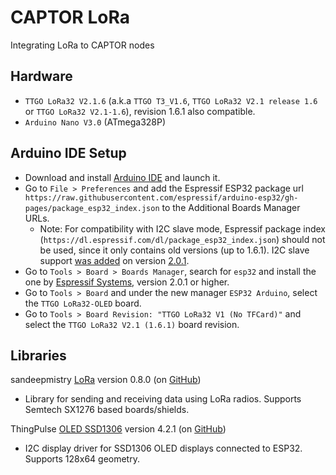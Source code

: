 # CAPTOR LoRa
Integrating LoRa to CAPTOR nodes

## Hardware

- `TTGO LoRa32 V2.1.6` (a.k.a `TTGO T3_V1.6`, `TTGO LoRa32 V2.1 release 1.6` or `TTGO LoRa32 V2.1-1.6`), revision 1.6.1 also compatible.
- `Arduino Nano V3.0` (ATmega328P)

## Arduino IDE Setup

- Download and install [Arduino IDE](https://www.arduino.cc/en/software) and launch it.
- Go to `File > Preferences` and add the Espressif ESP32 package url `https://raw.githubusercontent.com/espressif/arduino-esp32/gh-pages/package_esp32_index.json` to the Additional Boards Manager URLs.
  - Note: For compatibility with I2C slave mode, Espressif package index (`https://dl.espressif.com/dl/package_esp32_index.json`) should not be used, since it only contains old versions (up to 1.6.1). I2C slave support [was added](https://github.com/espressif/arduino-esp32/pull/5746) on version [2.0.1](https://github.com/espressif/arduino-esp32/releases/tag/2.0.1).
- Go to `Tools > Board > Boards Manager`, search for `esp32` and install the one by [Espressif Systems](https://github.com/espressif/arduino-esp32#readme), version 2.0.1 or higher.
- Go to `Tools > Board` and under the new manager `ESP32 Arduino`, select the `TTGO LoRa32-OLED` board.
- Go to `Tools > Board Revision: "TTGO LoRa32 V1 (No TFCard)"` and select the `TTGO LoRa32 V2.1 (1.6.1)` board revision.

## Libraries

sandeepmistry [LoRa](https://www.arduino.cc/reference/en/libraries/lora/) version 0.8.0 (on [GitHub](https://github.com/sandeepmistry/arduino-LoRa))
- Library for sending and receiving data using LoRa radios. Supports Semtech SX1276 based boards/shields. 

ThingPulse [OLED SSD1306](https://www.arduino.cc/reference/en/libraries/esp8266-and-esp32-oled-driver-for-ssd1306-displays/) version 4.2.1 (on [GitHub](https://github.com/ThingPulse/esp8266-oled-ssd1306))
- I2C display driver for SSD1306 OLED displays connected to ESP32. Supports 128x64 geometry.

